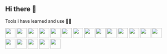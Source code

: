 ## Hi there 👋

Tools i have learned and use 🧑‍💻
<p>
  <img src="https://cdn.jsdelivr.net/gh/devicons/devicon@latest/icons/html5/html5-original.svg" width="32" height="32" />
  <img src="https://cdn.jsdelivr.net/gh/devicons/devicon@latest/icons/css3/css3-original.svg" width="32" height="32" />
  <img src="https://cdn.jsdelivr.net/gh/devicons/devicon@latest/icons/javascript/javascript-original.svg" width="32" height="32" />
  <img src="https://cdn.jsdelivr.net/gh/devicons/devicon@latest/icons/typescript/typescript-original.svg" width="32" height="32" />
  <img src="https://cdn.jsdelivr.net/gh/devicons/devicon@latest/icons/php/php-original.svg" width="32" height="32" />        
  <img src="https://cdn.jsdelivr.net/gh/devicons/devicon@latest/icons/tailwindcss/tailwindcss-original.svg" width="32" height="32" />
  <img src="https://cdn.jsdelivr.net/gh/devicons/devicon@latest/icons/vuejs/vuejs-original.svg" width="32" height="32" />       
  <img src="https://cdn.jsdelivr.net/gh/devicons/devicon@latest/icons/vuetify/vuetify-original.svg" width="32" height="32" />
  <img src="https://cdn.jsdelivr.net/gh/devicons/devicon@latest/icons/nuxtjs/nuxtjs-original.svg" width="32" height="32" />
  <img src="https://cdn.jsdelivr.net/gh/devicons/devicon@latest/icons/react/react-original.svg" width="32" height="32" />
  <img src="https://cdn.jsdelivr.net/gh/devicons/devicon@latest/icons/laravel/laravel-original.svg" width="32" height="32" />
  <img src="https://cdn.jsdelivr.net/gh/devicons/devicon@latest/icons/flask/flask-original.svg" width="32" height="32" />
  <img src="https://cdn.jsdelivr.net/gh/devicons/devicon@latest/icons/docker/docker-original.svg" width="32" height="32" />
  <img src="https://cdn.jsdelivr.net/gh/devicons/devicon@latest/icons/wordpress/wordpress-plain.svg" width="32" height="32" />
  <img src="https://cdn.jsdelivr.net/gh/devicons/devicon@latest/icons/mysql/mysql-original.svg" width="32" height="32" />
  <img src="https://cdn.jsdelivr.net/gh/devicons/devicon@latest/icons/mongodb/mongodb-original.svg" width="32" height="32" />
  <img src="https://cdn.jsdelivr.net/gh/devicons/devicon@latest/icons/python/python-original.svg" width="32" height="32" />
  <img src="https://cdn.jsdelivr.net/gh/devicons/devicon@latest/icons/git/git-original.svg" width="32" height="32" />
  <img src="https://cdn.jsdelivr.net/gh/devicons/devicon@latest/icons/github/github-original.svg" width="32" height="32" />      
</p>

<!--
**21DP2MLejn/21DP2MLejn** is a ✨ _special_ ✨ repository because its `README.md` (this file) appears on your GitHub profile.

Here are some ideas to get you started:

- 🔭 I’m currently working on ...
- 🌱 I’m currently learning ...
- 👯 I’m looking to collaborate on ...
- 🤔 I’m looking for help with ...
- 💬 Ask me about ...
- 📫 How to reach me: ...
- 😄 Pronouns: ...
- ⚡ Fun fact: ...
-->
